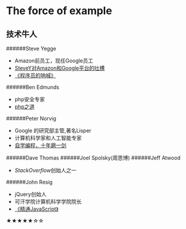The force of example
======
技术牛人
-------
######Steve Yegge
* Amazon前员工，现任Google员工
* [SteveY对Amazon和Google平台的吐槽](http://coolshell.cn/articles/5701.html)
* [《程序员的呐喊》](http://book.douban.com/subject/25884108/)

######Ben Edmunds
* php安全专家
* [php之道](http://www.phptherightway.com/)

######Peter Norvig
* Google 的研究部主管,著名Lisper
* 计算机科学家和人工智能专家
* [自学编程，十年磨一剑](http://blog.jobbole.com/22905/)

######Dave Thomas
######Joel Spolsky(周思博)
######Jeff Atwood
* *StackOverflow*创始人之一

######John Resig
* jQuery创始人
* 可汗学院计算机科学学院院长
* [《精通JavaScript》](http://book.douban.com/subject/3007076/)

★★★★★☆☆
